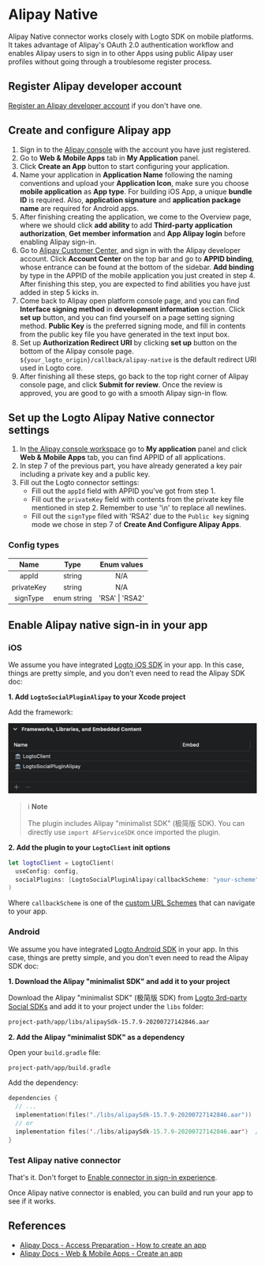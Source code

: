 # Alipay Native

Alipay Native connector works closely with Logto SDK on mobile platforms. It takes advantage of Alipay's OAuth 2.0 authentication workflow and enables Alipay users to sign in to other Apps using public Alipay user profiles without going through a troublesome register process.

## Register Alipay developer account

[Register an Alipay developer account](https://certifyweb.alipay.com/certify/reg/guide#/) if you don't have one.

## Create and configure Alipay app

1. Sign in to the [Alipay console](https://open.alipay.com/) with the account you have just registered.
2. Go to **Web & Mobile Apps** tab in **My Application** panel.
3. Click **Create an App** button to start configuring your application.
4. Name your application in **Application Name** following the naming conventions and upload your **Application Icon**, make sure you choose **mobile application** as **App type**. For building iOS App, a unique **bundle ID** is required. Also, **application signature** and **application package name** are required for Android apps.
5. After finishing creating the application, we come to the Overview page, where we should click **add ability** to add **Third-party application authorization**, **Get member information** and **App Alipay login** before enabling Alipay sign-in.
6. Go to [Alipay Customer Center](https://b.alipay.com/index2.htm), and sign in with the Alipay developer account. Click **Account Center** on the top bar and go to **APPID binding**, whose entrance can be found at the bottom of the sidebar. **Add binding** by type in the APPID of the mobile application you just created in step 4. After finishing this step, you are expected to find abilities you have just added in step 5 kicks in.
7. Come back to Alipay open platform console page, and you can find **Interface signing method** in **development information** section. Click **set up** button, and you can find yourself on a page setting signing method. **Public Key** is the preferred signing mode, and fill in contents from the public key file you have generated in the text input box.
8. Set up **Authorization Redirect URI** by clicking **set up** button on the bottom of the Alipay console page. `${your_logto_origin}/callback/alipay-native` is the default redirect URI used in Logto core.
9. After finishing all these steps, go back to the top right corner of Alipay console page, and click **Submit for review**. Once the review is approved, you are good to go with a smooth Alipay sign-in flow.

## Set up the Logto Alipay Native connector settings

1. In [the Alipay console workspace](https://open.alipay.com/dev/workspace) go to **My application** panel and click **Web & Mobile Apps** tab, you can find APPID of all applications.
2. In step 7 of the previous part, you have already generated a key pair including a private key and a public key.
3. Fill out the Logto connector settings:
    - Fill out the `appId` field with APPID you've got from step 1.
    - Fill out the `privateKey` field with contents from the private key file mentioned in step 2. Remember to use '\n' to replace all newlines.
    - Fill out the `signType` filed with 'RSA2' due to the `Public key` signing mode we chose in step 7 of **Create And Configure Alipay Apps**.

### Config types

|    Name    |     Type    |   Enum values   |
|:----------:|:-----------:|:---------------:|
|    appId   |    string   |       N/A       |
| privateKey |    string   |       N/A       |
|  signType  | enum string | 'RSA' \| 'RSA2' |

## Enable Alipay native sign-in in your app

### iOS

We assume you have integrated [Logto iOS SDK](https://docs.logto.io/docs/recipes/integrate-logto/ios) in your app. In this case, things are pretty simple, and you don't even need to read the Alipay SDK doc:

**1. Add `LogtoSocialPluginAlipay` to your Xcode project**

Add the framework:

![Add framework](/packages/connector-alipay-native/docs/add-framework.png)

> ℹ️ **Note**
> 
> The plugin includes Alipay "minimalist SDK" (极简版 SDK). You can directly use `import AFServiceSDK` once imported the plugin.

**2. Add the plugin to your `LogtoClient` init options**

```swift
let logtoClient = LogtoClient(
  useConfig: config,
  socialPlugins: [LogtoSocialPluginAlipay(callbackScheme: "your-scheme")]
)
```

Where `callbackScheme` is one of the [custom URL Schemes](https://developer.apple.com/documentation/xcode/defining-a-custom-url-scheme-for-your-app) that can navigate to your app.

### Android

We assume you have integrated [Logto Android SDK](https://docs.logto.io/docs/recipes/integrate-logto/android) in your app. In this case, things are pretty simple, and you don't even need to read the Alipay SDK doc:

**1. Download the Alipay "minimalist SDK" and add it to your project**

Download the Alipay "minimalist SDK" (极简版 SDK) from [Logto 3rd-party Social SDKs](https://github.com/logto-io/social-sdks/blob/master/alipay/android/alipaySdk-15.7.9-20200727142846.aar) and add it to your project under the `libs` folder:

```bash
project-path/app/libs/alipaySdk-15.7.9-20200727142846.aar
```

**2. Add the Alipay "minimalist SDK" as a dependency**

Open your `build.gradle` file:
```bash
project-path/app/build.gradle
```

Add the dependency:

```kotlin
dependencies {
  // ...
  implementation(files("./libs/alipaySdk-15.7.9-20200727142846.aar"))  // kotlin-script
  // or
  implementation files('./libs/alipaySdk-15.7.9-20200727142846.aar')  // groovy-script
}
```

### Test Alipay native connector

That's it. Don't forget to [Enable connector in sign-in experience](https://docs.logto.io/docs/tutorials/get-started/enable-social-sign-in#enable-connector-in-sign-in-experience).

Once Alipay native connector is enabled, you can build and run your app to see if it works.

## References

- [Alipay Docs - Access Preparation - How to create an app](https://opendocs.alipay.com/support/01rau6)
- [Alipay Docs - Web & Mobile Apps - Create an app](https://opendocs.alipay.com/open/200/105310)
